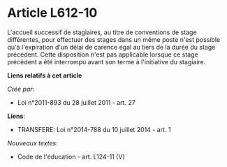 # Article L612-10

L'accueil successif de stagiaires, au titre de conventions de stage différentes, pour effectuer des stages dans un même poste
n'est possible qu'à l'expiration d'un délai de carence égal au tiers de la durée du stage précédent. Cette disposition n'est
pas applicable lorsque ce stage précédent a été interrompu avant son terme à l'initiative du stagiaire.

**Liens relatifs à cet article**

_Créé par_:

  - Loi n°2011-893 du 28 juillet 2011 - art. 27

**Liens**:

  - TRANSFERE: Loi n°2014-788 du 10 juillet 2014 - art. 1

_Nouveaux textes_:

  - Code de l'éducation - art. L124-11 (V)
